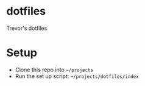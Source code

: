# dotfiles

Trevor's dotfiles

# Setup

- Clone this repo into `~/projects`
- Run the set up script: `~/projects/dotfiles/index`
